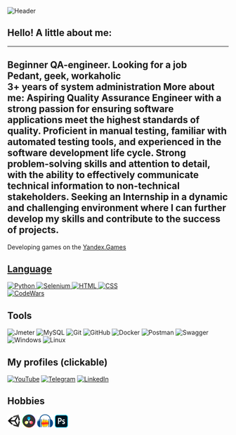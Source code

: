 ![Header](https://github.com/FDDQA/FDDQA/blob/main/Assets/logo.png)

## Hello! A little about me:
---
Beginner QA-engineer. Looking for a job </br>
Pedant, geek, workaholic </br>
3+ years of system administration
More about me:
Aspiring Quality Assurance Engineer with a strong passion for ensuring software applications meet the highest standards of quality. 
Proficient in manual testing, familiar with automated testing tools, and experienced in the software development life cycle. 
Strong problem-solving skills and attention to detail, with the ability to effectively communicate technical information to non-technical stakeholders. 
Seeking an Internship in a dynamic and challenging environment where I can further develop my skills and contribute to the success of projects.
---
Developing games on the <a href="https://clck.ru/33VGY5">Yandex.Games



## Language
![Python](https://img.shields.io/badge/-Python-090909?style=for-the-badge&logo=Python)
![Selenium](https://img.shields.io/badge/-Selenium-090909?style=for-the-badge&logo=Selenium)
![HTML](https://img.shields.io/badge/-HTML-090909?style=for-the-badge&logo=HTML5)
![CSS](https://img.shields.io/badge/-CSS-090909?style=for-the-badge&logo=CSS3)
</br>
[![CodeWars](https://www.codewars.com/users/DmitryF/badges/small)](https://www.codewars.com/users/DmitryF)

## Tools
![Jmeter](https://img.shields.io/badge/-Jmeter-090909?style=for-the-badge&logo=Apache)
![MySQL](https://img.shields.io/badge/-MySQL-090909?style=for-the-badge&logo=MySQL)
![Git](https://img.shields.io/badge/-Git-090909?style=for-the-badge&logo=Git)
![GitHub](https://img.shields.io/badge/-GitHub-090909?style=for-the-badge&logo=GitHub)
![Docker](https://img.shields.io/badge/-Docker-090909?style=for-the-badge&logo=Docker)
![Postman](https://img.shields.io/badge/-Postman-090909?style=for-the-badge&logo=Postman)
![Swagger](https://img.shields.io/badge/-Swagger-090909?style=for-the-badge&logo=Swagger)
![Windows](https://img.shields.io/badge/-Windows-090909?style=for-the-badge&logo=Windows&logoColor=blue)
![Linux](https://img.shields.io/badge/-Linux-090909?style=for-the-badge&logo=Linux)




## My profiles (clickable)
[![YouTube](https://img.shields.io/badge/-YouTube-090909?style=for-the-badge&logo=YouTube&logoColor=firebrick)](https://www.youtube.com/channel/UC1mMX5nDu7uEQNDmcIf4Cpw)
[![Telegram](https://img.shields.io/badge/-Telegram-090909?style=for-the-badge&logo=Telegram)](https://t.me/Dmitrii_FDD)
[![LinkedIn](https://img.shields.io/badge/-Gmail-090909?style=for-the-badge&logo=LinkedIn)](https://www.linkedin.com/in/dmitrii-falaleev-308134237/)


## Hobbies
![Unity](https://github.com/FDDQA/FDDQA/blob/main/Assets/unity.png)
![Davinci Resolve](https://github.com/FDDQA/FDDQA/blob/main/Assets/davinci.png)
![Audacity](https://github.com/FDDQA/FDDQA/blob/main/Assets/audacity.png)
![Photoshop](https://github.com/FDDQA/FDDQA/blob/main/Assets/ps.png)
